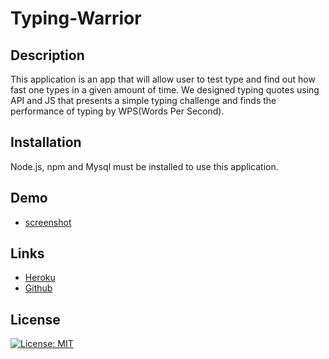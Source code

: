 # Typing-Warrior

## Description
This application is an app that will allow user to test type and find out how fast one types in a given amount of time. We designed typing quotes using API and JS that presents a simple typing challenge and finds the performance of typing by WPS(Words Per Second).

## Installation
Node.js, npm and Mysql must be installed to use this application.

## Demo
* [screenshot](./public/assets/screenshot.jpeg)

## Links
* [Heroku](https://afternoon-reaches-65972.herokuapp.com/)
* [Github](https://github.com/wl0194)

## License

[![License: MIT](https://img.shields.io/badge/License-MIT-yellow.svg)](https://opensource.org/licenses/MIT)
